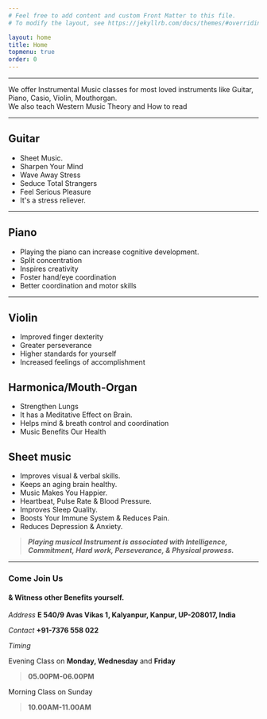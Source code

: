```yaml
---
# Feel free to add content and custom Front Matter to this file.
# To modify the layout, see https://jekyllrb.com/docs/themes/#overriding-theme-defaults

layout: home
title: Home
topmenu: true
order: 0
---
```


<div class="row p4">

---
We offer Instrumental Music classes for most loved instruments like Guitar, Piano, Casio, Violin, Mouthorgan.   
We also teach Western Music Theory and How to read 

---
## Guitar  
  *  Sheet Music. 
* Sharpen Your Mind 
* Wave Away Stress 
* Seduce Total Strangers 
* Feel Serious Pleasure
* It's a stress reliever.
---
## Piano  

* Playing the piano can increase cognitive development.  
* Split concentration  
* Inspires creativity  
* Foster hand/eye coordination  
* Better coordination and motor skills  


---

## Violin
* Improved finger dexterity  
* Greater perseverance  
* Higher standards for yourself  
* Increased feelings of accomplishment  


## Harmonica/Mouth-Organ
* Strengthen Lungs
* It has a Meditative Effect on Brain.
* Helps mind & breath control and coordination
* Music Benefits Our Health


## Sheet music
* Improves visual & verbal skills.
* Keeps an aging brain healthy.
* Music Makes You Happier.
* Heartbeat, Pulse Rate & Blood Pressure.
* Improves Sleep Quality.
* Boosts Your Immune System & Reduces Pain.
* Reduces Depression & Anxiety.



> ***Playing musical Instrument is associated with 
 Intelligence, 
 Commitment,
 Hard work,
 Perseverance, &
 Physical prowess.***
  
---
### Come Join Us
#### & Witness other Benefits yourself.


*Address* **E 540/9 Avas Vikas 1, Kalyanpur, Kanpur, UP-208017, India**

*Contact* **+91-7376 558 022**

*Timing*

Evening Class on **Monday, Wednesday** and **Friday**
> **05.00PM-06.00PM**

Morning Class on Sunday
> **10.00AM-11.00AM**



